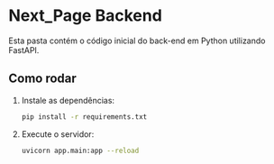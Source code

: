 # Next_Page Backend

Esta pasta contém o código inicial do back-end em Python utilizando FastAPI.

## Como rodar

1. Instale as dependências:
   ```bash
   pip install -r requirements.txt
   ```

2. Execute o servidor:
   ```bash
   uvicorn app.main:app --reload
   ```
